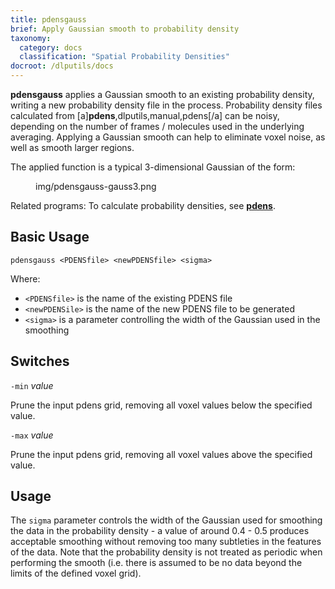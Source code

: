 ```yaml
---
title: pdensgauss
brief: Apply Gaussian smooth to probability density
taxonomy:
  category: docs
  classification: "Spatial Probability Densities"
docroot: /dlputils/docs
---
```


**pdensgauss** applies a Gaussian smooth to an existing probability density, writing a new probability density file in the process. Probability density files calculated from [a]**pdens**,dlputils,manual,pdens[/a] can be noisy, depending on the number of frames / molecules used in the underlying averaging. Applying a Gaussian smooth can help to eliminate voxel noise, as well as smooth larger regions.

The applied function is a typical 3-dimensional Gaussian of the form:

<figure>
  <image>img/pdensgauss-gauss3.png</image>
</figure>

Related programs:
To calculate probability densities, see [**pdens**](/dlputils/docs/utilities/pdens).

## Basic Usage

```
pdensgauss <PDENSfile> <newPDENSfile> <sigma>
```

Where:
+ `<PDENSfile>` is the name of the existing PDENS file
+ `<newPDENSile>` is the name of the new PDENS file to be generated
+ `<sigma>` is a parameter controlling the width of the Gaussian used in the smoothing

## Switches

`-min` _value_

Prune the input pdens grid, removing all voxel values below the specified value.

`-max` _value_

Prune the input pdens grid, removing all voxel values above the specified value.

## Usage

The `sigma` parameter controls the width of the Gaussian used for smoothing the data in the probability density - a value of around 0.4 - 0.5 produces acceptable smoothing without removing too many subtleties in the features of the data. Note that the probability density is not treated as periodic when performing the smooth (i.e. there is assumed to be no data beyond the limits of the defined voxel grid).


